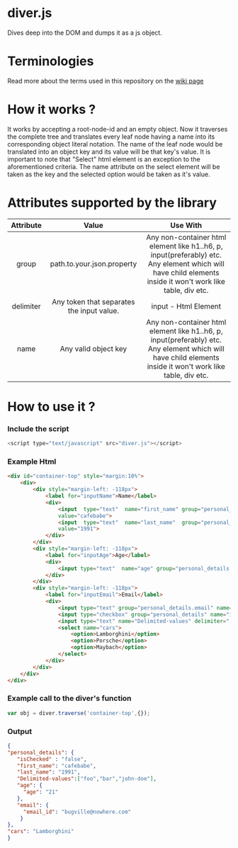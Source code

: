 # diver.js
Dives deep into the DOM and dumps it as a js object.
# Terminologies
Read more about the terms used in this repository on the [wiki page](https://github.com/raul1991/diver.js/wiki)
# How it works ?
It works by accepting a root-node-id and an empty object. Now it traverses the complete tree and translates every leaf node having a name into its corresponding object literal notation. The name of the leaf node would be translated into an object key and its value will be that key's value.
It is important to note that "Select" html element is an exception to the aforementioned criteria. The name attribute on the select element will be taken as the key and the selected option would be taken as it's value.
# Attributes supported by the library
| Attribute |                   Value                   |                                                                          Use With                                                                          |
|:---------:|:-----------------------------------------:|:----------------------------------------------------------------------------------------------------------------------------------------------------------:|
|   group   |         path.to.your.json.property        | Any non-container html element like h1..h6, p, input(preferably) etc. Any element which will have child elements inside it won't work like table, div etc. |
| delimiter | Any token that separates the input value. |                                                                    input - Html Element                                                                    |
|    name   |            Any valid object key           | Any non-container html element like h1..h6, p, input(preferably) etc. Any element which will have child elements inside it won't work like table, div etc. |
# How to use it ?
### Include the script
```javascript
<script type="text/javascript" src="diver.js"></script>
```
### Example Html
```html
<div id="container-top" style="margin:10%">
    <div>
        <div style="margin-left: -118px">
            <label for="inputName">Name</label>
            <div>
                <input  type="text"  name="first_name" group="personal_details" placeholder="First"
                value="cafebabe">
                <input  type="text"  name="last_name"  group="personal_details" placeholder="Last"
                value="1991">
            </div>
        </div>
        <div style="margin-left: -118px">
            <label for="inputAge">Age</label>
            <div>
                <input type="text"  name="age" group="personal_details.age" placeholder="Age" value="21">
            </div>
        </div>
        <div style="margin-left: -118px">
            <label for="inputEmail">Email</label>
            <div>
                <input type="text" group="personal_details.email" name="email_id"  placeholder="Email" value="bugville@nowhere.com">
                <input type="checkbox" group="personal_details" name="isChecked">
                <input type="text" name="Delimited-values" delimiter="," placeholder="delimited values" value="foo,bar,john-doe">
                <select name="cars">
                    <option>Lamborghini</option>
                    <option>Porsche</option>
                    <option>Maybach</option>
                </select>
            </div>
        </div>
    </div>
</div>
```
### Example call to the diver's function
```javascript
var obj = diver.traverse('container-top',{});
```
### Output
```json
{
"personal_details": {
   "isChecked" : "false",
   "first_name": "cafebabe",
   "last_name": "1991",
   "Delimited-values":["foo","bar","john-doe"],
   "age": {
     "age": "21"
   },
   "email": {
     "email_id": "bugville@nowhere.com"
    }
},
"cars": "Lamborghini"
}
```

